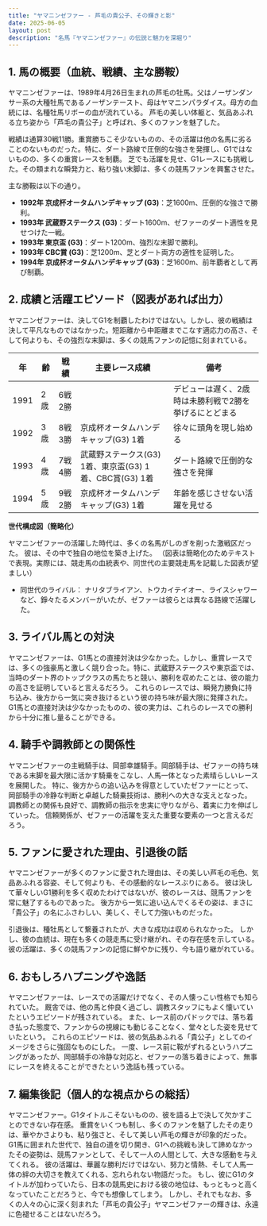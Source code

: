 ```yaml
---
title: "ヤマニンゼファー - 芦毛の貴公子、その輝きと影"
date: 2025-06-05
layout: post
description: "名馬『ヤマニンゼファー』の伝説と魅力を深堀り"
---
```


## 1. 馬の概要（血統、戦績、主な勝鞍）

ヤマニンゼファーは、1989年4月26日生まれの芦毛の牡馬。父はノーザンダンサー系の大種牡馬であるノーザンテースト、母はヤマニンパラダイス。母方の血統には、名種牡馬リボーの血が流れている。  芦毛の美しい体躯と、気品あふれる立ち姿から「芦毛の貴公子」と呼ばれ、多くのファンを魅了した。

戦績は通算30戦11勝。重賞勝ちこそ少ないものの、その活躍は他の名馬に劣ることのないものだった。特に、ダート路線で圧倒的な強さを発揮し、G1ではないものの、多くの重賞レースを制覇。  芝でも活躍を見せ、G1レースにも挑戦した。その類まれな瞬発力と、粘り強い末脚は、多くの競馬ファンを興奮させた。

主な勝鞍は以下の通り。

* **1992年  京成杯オータムハンデキャップ (G3)**：芝1600m、圧倒的な強さで勝利。
* **1993年  武蔵野ステークス (G3)**：ダート1600m、ゼファーのダート適性を見せつけた一戦。
* **1993年  東京盃 (G3)**：ダート1200m、強烈な末脚で勝利。
* **1993年  CBC賞 (G3)**：芝1200m、芝とダート両方の適性を証明した。
* **1994年  京成杯オータムハンデキャップ (G3)**：芝1600m、前年覇者として再び制覇。


## 2. 成績と活躍エピソード（図表があれば出力）

ヤマニンゼファーは、決してG1を制覇したわけではない。しかし、彼の戦績は決して平凡なものではなかった。短距離から中距離までこなす適応力の高さ、そして何よりも、その強烈な末脚は、多くの競馬ファンの記憶に刻まれている。

| 年 | 齢 | 戦績 | 主要レース成績 | 備考 |
|---|---|---|---|---|
| 1991 | 2歳 | 6戦2勝 |  |  デビューは遅く、2歳時は未勝利戦で2勝を挙げるにとどまる |
| 1992 | 3歳 | 8戦3勝 | 京成杯オータムハンデキャップ(G3) 1着 |  徐々に頭角を現し始める |
| 1993 | 4歳 | 7戦4勝 | 武蔵野ステークス(G3) 1着、東京盃(G3) 1着、CBC賞(G3) 1着 | ダート路線で圧倒的な強さを発揮 |
| 1994 | 5歳 | 9戦2勝 | 京成杯オータムハンデキャップ(G3) 1着 |  年齢を感じさせない活躍を見せる |


**世代構成図（簡略化）**

ヤマニンゼファーの活躍した時代は、多くの名馬がしのぎを削った激戦区だった。  彼は、その中で独自の地位を築き上げた。  （図表は簡略化のためテキストで表現。実際には、競走馬の血統表や、同世代の主要競走馬を記載した図表が望ましい）

* 同世代のライバル：  ナリタブライアン、トウカイテイオー、ライスシャワーなど、錚々たるメンバーがいたが、ゼファーは彼らとは異なる路線で活躍した。


## 3. ライバル馬との対決

ヤマニンゼファーは、G1馬との直接対決は少なかった。しかし、重賞レースでは、多くの強豪馬と激しく競り合った。特に、武蔵野ステークスや東京盃では、当時のダート界のトップクラスの馬たちと競い、勝利を収めたことは、彼の能力の高さを証明していると言えるだろう。  これらのレースでは、瞬発力勝負に持ち込み、後方から一気に突き抜けるという彼の持ち味が最大限に発揮された。  G1馬との直接対決は少なかったものの、彼の実力は、これらのレースでの勝利から十分に推し量ることができる。


## 4. 騎手や調教師との関係性

ヤマニンゼファーの主戦騎手は、岡部幸雄騎手。岡部騎手は、ゼファーの持ち味である末脚を最大限に活かす騎乗をこなし、人馬一体となった素晴らしいレースを展開した。  特に、後方からの追い込みを得意としていたゼファーにとって、岡部騎手の冷静な判断と卓越した騎乗技術は、勝利への大きな支えとなった。  調教師との関係も良好で、調教師の指示を忠実に守りながら、着実に力を伸ばしていった。  信頼関係が、ゼファーの活躍を支えた重要な要素の一つと言えるだろう。


## 5. ファンに愛された理由、引退後の話

ヤマニンゼファーが多くのファンに愛された理由は、その美しい芦毛の毛色、気品あふれる容姿、そして何よりも、その感動的なレースぶりにある。  彼は決して華々しいG1勝利を多く収めたわけではないが、彼のレースは、競馬ファンを常に魅了するものであった。  後方から一気に追い込んでくるその姿は、まさに「貴公子」の名にふさわしい、美しく、そして力強いものだった。

引退後は、種牡馬として繋養されたが、大きな成功は収められなかった。  しかし、彼の血統は、現在も多くの競走馬に受け継がれ、その存在感を示している。  彼の活躍は、多くの競馬ファンの記憶に鮮やかに残り、今も語り継がれている。


## 6. おもしろハプニングや逸話

ヤマニンゼファーは、レースでの活躍だけでなく、その人懐っこい性格でも知られていた。  厩舎では、他の馬と仲良く過ごし、調教スタッフにもよく懐いていたというエピソードが残されている。  また、レース前のパドックでは、落ち着き払った態度で、ファンからの視線にも動じることなく、堂々とした姿を見せていたという。  これらのエピソードは、彼の気品あふれる「貴公子」としてのイメージをさらに強固なものにした。  一度、レース前に鞍がずれるというハプニングがあったが、岡部騎手の冷静な対応と、ゼファーの落ち着きによって、無事にレースを終えることができたという逸話も残っている。


## 7. 編集後記（個人的な視点からの総括）

ヤマニンゼファー。G1タイトルこそないものの、彼を語る上で決して欠かすことのできない存在感。  重賞をいくつも制し、多くのファンを魅了したその走りは、華やかさよりも、粘り強さと、そして美しい芦毛の輝きが印象的だった。  G1馬に囲まれた世代で、独自の道を切り開き、G1への挑戦も決して諦めなかったその姿勢は、競馬ファンとして、そして一人の人間として、大きな感動を与えてくれる。  彼の活躍は、華麗な勝利だけではない、努力と情熱、そして人馬一体の絆の大切さを教えてくれる、忘れられない物語だった。  もし、彼にG1のタイトルが加わっていたら、日本の競馬史における彼の地位は、もっともっと高くなっていたことだろうと、今でも想像してしまう。  しかし、それでもなお、多くの人々の心に深く刻まれた「芦毛の貴公子」ヤマニンゼファーの輝きは、永遠に色褪せることはないだろう。
